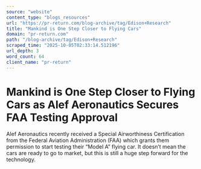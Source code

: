 ```yaml
---
source: "website"
content_type: "blogs_resources"
url: "https://pr-return.com/blog-archive/tag/Edison+Research"
title: "Mankind is One Step Closer to Flying Cars"
domain: "pr-return.com"
path: "/blog-archive/tag/Edison+Research"
scraped_time: "2025-10-05T02:33:14.512196"
url_depth: 3
word_count: 64
client_name: "pr-return"
---
```


# Mankind is One Step Closer to Flying Cars as Alef Aeronautics Secures FAA Testing Approval

Alef Aeronautics recently received a Special Airworthiness Certification from the Federal Aviation Administration (FAA) which grants them permission to start testing their “Model A” flying car. It doesn’t mean the cars are ready to go to market, but this is still a huge step forward for the technology.